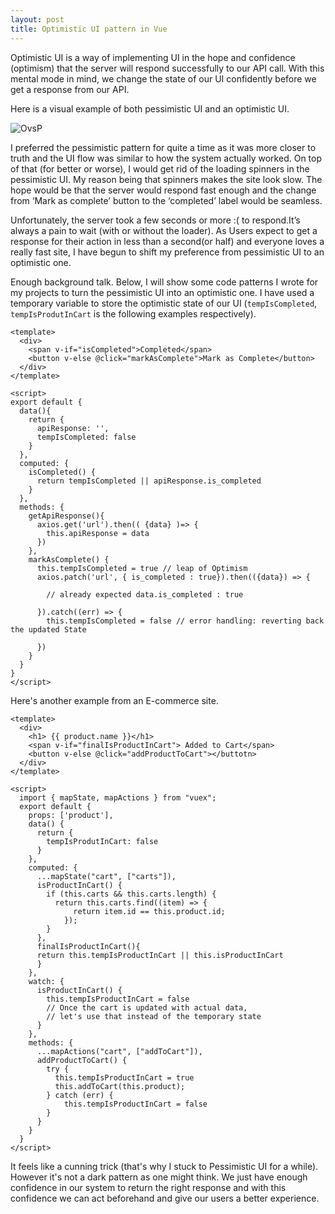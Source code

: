 ```yaml
---
layout: post
title: Optimistic UI pattern in Vue
---
```


Optimistic UI is a way of implementing UI in the hope and confidence (optimism) that the server will respond successfully to our API call. With this mental mode in mind, we change the state of our UI confidently before we get a response from our API.

Here is a visual example of both pessimistic UI and an optimistic UI.

![OvsP](https://scontent.fktm8-1.fna.fbcdn.net/v/t1.0-9/117444360_2531181637193391_8272829493525857125_n.jpg?_nc_cat=104&_nc_sid=8024bb&_nc_ohc=qnlLaf09GHoAX_iK3G0&_nc_ht=scontent.fktm8-1.fna&oh=961767f8ba69812ca1dc9ae2188b7f2f&oe=5F5E3152)

I preferred the pessimistic pattern for quite a time as it was more closer to truth and the UI flow was similar to how the system actually worked. On top of that (for better or worse), I would get rid of the loading spinners in the pessimistic UI. My reason being that spinners makes the site look slow. The hope would be that the server would respond fast enough and the change from ‘Mark as complete’ button to the ‘completed’ label would be seamless.

Unfortunately, the server took a few seconds or more :( to respond.It’s always a pain to wait (with or without the loader). As Users expect to get a response for their action in less than a second(or half) and everyone loves a really fast site, I have begun to shift my preference from pessimistic UI to an optimistic one.
 
Enough background talk. Below, I will show some code patterns I wrote for my projects to turn the pessimistic UI into an optimistic one. I have used a temporary variable to store the optimistic state of our UI (```tempIsCompleted```, ```tempIsProdutInCart``` is the following examples respectively).

```
<template>
  <div>
    <span v-if="isCompleted">Completed</span>
    <button v-else @click="markAsComplete">Mark as Complete</button>
  </div>
</template>

<script>
export default {
  data(){
    return {
      apiResponse: '',
      tempIsCompleted: false
    }
  },
  computed: {
    isCompleted() {
      return tempIsCompleted || apiResponse.is_completed
    }
  },
  methods: {
    getApiResponse(){
      axios.get('url').then(( {data} )=> {
        this.apiResponse = data
      })
    },
    markAsComplete() {
      this.tempIsCompleted = true // leap of Optimism
      axios.patch('url', { is_completed : true}).then(({data}) => {

        // already expected data.is_completed : true
      
      }).catch((err) => {
        this.tempIsCompleted = false // error handling: reverting back the updated State

      })
    }
  }
}
</script>
```
Here's another example from an E-commerce site.
```
<template>
  <div>
    <h1> {{ product.name }}</h1>
    <span v-if="finalIsProductInCart"> Added to Cart</span>
    <button v-else @click="addProductToCart"></buttotn>
  </div>
</template>

<script>
  import { mapState, mapActions } from "vuex";
  export default {
    props: ['product'],
    data() {
      return {
        tempIsProdutInCart: false
      }
    },
    computed: {
      ...mapState("cart", ["carts"]),
      isProductInCart() {
        if (this.carts && this.carts.length) {
          return this.carts.find((item) => {
              return item.id == this.product.id;
            });
        }
      },
      finalIsProductInCart(){
      return this.tempIsProductInCart || this.isProductInCart 
      }
    },
    watch: {
      isProductInCart() {
        this.tempIsProductInCart = false 
        // Once the cart is updated with actual data, 
        // let's use that instead of the temporary state
      }
    },
    methods: {
      ...mapActions("cart", ["addToCart"]),
      addProductToCart() {
        try {
          this.tempIsProductInCart = true
          this.addToCart(this.product);
        } catch (err) {
            this.tempIsProductInCart = false
        }
      }
    }  
  }
</script>
```
It feels like a cunning trick (that's why I stuck to Pessimistic UI for a while). However it's not a dark pattern as one might think. We just have enough confidence in our system to return the right response and with this confidence we can act beforehand and give our users a better experience.

